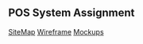 
## POS System Assignment

[SiteMap](https://www.gloomaps.com/VTwXAZkyED)
[Wireframe]()
[Mockups]()
